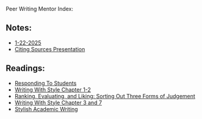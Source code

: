Peer Writing Mentor Index:

## Notes:
* [1-22-2025](1-22-2025.md)
* [Citing Sources Presentation]()

## Readings:
* [Responding To Students](RespondingToStudentWriting.md)
* [Writing With Style Chapter 1-2](TrimbleWritingStyle.md)
* [Ranking, Evaluating, and Liking: Sorting Out Three Forms of Judgement](RankingEvaluatingLiking.md)
* [Writing With Style Chapter 3 and 7](TrimbleChapter3and7.md)
* [Stylish Academic Writing](StylishAcadmeic.md)
